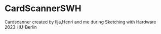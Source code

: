 # CardScannerSWH
Cardscanner created by Ilja,Henri and me during Sketching with Hardware 2023 HU-Berlin
